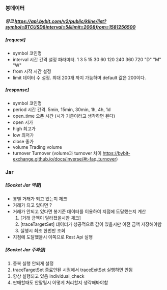 ### 봉데이터 
##### 링크 https://api.bybit.com/v2/public/kline/list?symbol=BTCUSD&interval=5&limit=200&from=1581256500

##### [request]
- symbol 코인명
- interval 시간 간격 설정 파라미터. 1 3 5 15 30 60 120 240 360 720 "D" "M" "W"
- from 시작 시간 설정
- limit 데이터 수 설정. 최대 200개 까지 가능하며 default 값은 200이다.

##### [response]
- symbol 코인명
- period 시간 간격. 5min, 15min, 30min, 1h, 4h, 1d
- open_time 오픈 시간 (시가 기준이라고 생각하면 된다)
- open 시가
- high 최고가
- low	최저가
- close 종가
- volume Trading volume
- turnover Turnover (volume과 turnover 차이 https://bybit-exchange.github.io/docs/inverse/#t-faq_turnover)

### Jar
##### [Socket Jar 역활]
- 봉별 거래가 되고 있는지 체크
- 거래가 되고 있다면 ?
- 거래가 안되고 있다면 봉기준 데이터를 이용하여 지점에 도달했는지 계산
  1. [거래 금액이 달라졌을시만 체크]
  2. [traceTargetSet] 데이터가 성공적으로 값이 있을시만 이전 금액 저장해야함
  3. 실행시 최초 한번만 조회
- 지점에 도달했을시 이쪽으로 Rest Api 실행

##### [Socket Jar 주의점]
1. 중복 실행 안되게 설정
2. traceTargetSet 종료안된 시점에서 traceExitSet 실행하면 안됨
3. 항상 실행되고 있음 individual_check
4. 판매할때도 안팔릴시 어떻게 처리할지 생각해봐야함